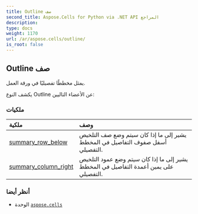 ```yaml
---
title: Outline صف
second_title: Aspose.Cells for Python via .NET API المراجع
description:
type: docs
weight: 1170
url: /ar/aspose.cells/outline/
is_root: false
---
```

##  Outline صف
يمثل مخططًا تفصيليًا في ورقة العمل.



يكشف النوع Outline عن الأعضاء التاليين:

###  ملكيات
| ملكية| وصف|
| :- | :- |
| [summary_row_below](/cells/python-net/ar/aspose.cells/outline/summary_row_below) | يشير إلى ما إذا كان سيتم وضع صف التلخيص أسفل صفوف التفاصيل في المخطط التفصيلي.|
| [summary_column_right](/cells/python-net/ar/aspose.cells/outline/summary_column_right) |يشير إلى ما إذا كان سيتم وضع عمود التلخيص على يمين أعمدة التفاصيل في المخطط التفصيلي.|



###  أنظر أيضا
* الوحدة [`aspose.cells`](..)

